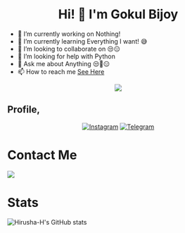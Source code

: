 ## <h1 align="center">Hi! 👋 I'm Gokul Bijoy</h1>

- 🔭 I’m currently working on Nothing!
- 🌱 I’m currently learning Everything I want! 😅
- 👯 I’m looking to collaborate on 😒😑
- 🤔 I’m looking for help with Python
- 💬 Ask me about Anything 😒🤖😑
- 📫 How to reach me [See Here](https://t.me/carlmax_here#contact-me)

<p align="center">
  <a href="https://telegram.dog/carlmax_here"><img src="https://user-images.githubusercontent.com/77770753/117139498-f081c400-adc9-11eb-9aaf-f895a54ecc67.gif"></a>
    </p>
<h3>

## Profile,
<p align="center">
<a href="https://www.instagram.com/__simmo_____"><img alt="Instagram" src="https://img.shields.io/badge/Gokul Bijoy-%23E4405F.svg?&style=for-the-badge&logo=Instagram&logoColor=white"/></a>
<a href="https://t.me/carlmax_here"><img alt="Telegram" src="https://img.shields.io/badge/Gokul Bijoy-2CA5E0?style=for-the-badge&logo=telegram&logoColor=white"/></a>
</p>

# Contact Me

<a href="https://t.me/cinemapedika"><img src="https://img.shields.io/badge/Telegram-2CA5E0?style=for-the-badge&logo=telegram&logoColor=white"></a>
                                                                                                                                       
# Stats

![Hirusha-H's GitHub stats](https://github-readme-stats.vercel.app/api?username=carlmax-here&show_icons=true&theme=tokyonight)
